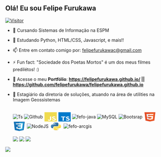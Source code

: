 ## Olá! Eu sou Felipe Furukawa

[![Visitor](https://visitor-badge.laobi.icu/badge?page_id=felipefurukawa.felipefurukawa)](https://github.com/felipefurukawa)    

- 🔭 Cursando Sistemas de Informação na ESPM
- 🌱 Estudando Python, HTML/CSS, Javascript, e mais!!
- 📫 Entre em contato comigo por: felipefurukawac@gmail.com
- ⚡ Fun fact: "Sociedade dos Poetas Mortos" é um dos meus filmes predilétos! :)
- 🥇 Acesse o meu <b>Portfólio</b>: <b>https://felipefurukawa.github.io/ || https://github.com/felipefurukawa/felipefurukawa.github.io</b>
- 🎫 Estagiário da diretoria de soluções, atuando na área de utilities na Imagem Geossistemas


  <div style="display: inline_block"><br>
  <img align="center" alt="Ts" height="30" width="40" src="https://cdn.jsdelivr.net/gh/devicons/devicon/icons/vscode/vscode-original.svg">
  <img align="center" alt="Github" height="30" width="40" src="https://cdn.simpleicons.org/git/#b6c4d1">
  <img align="center" alt="fefo-Js" height="30" width="40" src="https://raw.githubusercontent.com/devicons/devicon/master/icons/javascript/javascript-plain.svg">
  <img align="center" alt="fefo-Ts" height="30" width="40" src="https://raw.githubusercontent.com/devicons/devicon/master/icons/typescript/typescript-plain.svg">
  <img align="center" alt="fefo-java" height="30" width="40" src="https://cdn.jsdelivr.net/gh/devicons/devicon/icons/java/java-original.svg">
  <img align="center" alt="MySQL" height="30" width="40" src="https://cdn.jsdelivr.net/gh/devicons/devicon/icons/mysql/mysql-original-wordmark.svg">
  <img align="center" alt="Bootsrap" height="30" width="40" src="https://cdn.jsdelivr.net/gh/devicons/devicon/icons/bootstrap/bootstrap-original.svg">
  <img align="center" alt="fefo-HTML" height="30" width="40" src="https://raw.githubusercontent.com/devicons/devicon/master/icons/html5/html5-original.svg">
  <img align="center" alt="fefo-CSS" height="30" width="40" src="https://raw.githubusercontent.com/devicons/devicon/master/icons/css3/css3-original.svg">
  <img align="center" alt="NodeJS" height="30" width="40" src="https://cdn.jsdelivr.net/gh/devicons/devicon/icons/nodejs/nodejs-original.svg">
  <img align="center" alt="fefo-Python" height="30" width="40" src="https://raw.githubusercontent.com/devicons/devicon/master/icons/python/python-original.svg">
  <img align="center" alt="fefo-arcgis" height="30" width="40" src="https://cdn.simpleicons.org/arcgis/#1f93ff">
  
  
  </div>
  
  
  
  <div><br>
  <a href="https://instagram.com/fee_fcarlao" target="_blank"><img src="https://img.shields.io/badge/-Instagram-%23E4405F?style=for-the-badge&logo=instagram&logoColor=white" target="_blank"></a>
  <a href="https://www.linkedin.com/in/felipefurukawa/" target="_blank"><img src="https://img.shields.io/badge/LinkedIn-0077B5?style=for-the-badge&logo=linkedin&logoColor=white" target="_blank"></a>
  <a href = "mailto:felipefurukawac@gmail.com"><img src="https://img.shields.io/badge/-Gmail-%23333?style=for-the-badge&logo=gmail&logoColor=white" target="_blank"></a>
 
 <img height="240em" src="https://github-readme-stats.vercel.app/api/top-langs/?username=felipefurukawa&layout=compact&langs_count=7&theme=dracula"/>








  
</div>
  
 
